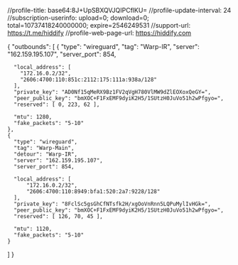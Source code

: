 //profile-title: base64:8J+UpSBXQVJQIPCflKU=
//profile-update-interval: 24
//subscription-userinfo: upload=0; download=0; total=10737418240000000; expire=2546249531
//support-url: https://t.me/hiddify
//profile-web-page-url: https://hiddify.com

{
  "outbounds": 
  [
    {
      "type": "wireguard",
      "tag": "Warp-IR",
      "server": "162.159.195.107",
      "server_port": 854,

      "local_address": [
        "172.16.0.2/32",
        "2606:4700:110:851c:2112:175:111a:938a/128"
      ],
      "private_key": "AD0Nf15qMeRX9Bz1FV2qVgH780VlMW9dZlEOXoxQeGY=",
      "peer_public_key": "bmXOC+F1FxEMF9dyiK2H5/1SUtzH0JuVo51h2wPfgyo=",
      "reserved": [ 0, 223, 62 ],

      "mtu": 1280,
      "fake_packets": "5-10"
    },
    {
      "type": "wireguard",
      "tag": "Warp-Main",
      "detour": "Warp-IR",
      "server": "162.159.195.107",
      "server_port": 854,
      
      "local_address": [
          "172.16.0.2/32",
          "2606:4700:110:8949:bfa1:520:2a7:9228/128"
      ],
      "private_key": "8FclSc5gsGhCfNTsfk2H/xgOoVnRnn5LQPuMylIvHGk=",
      "peer_public_key": "bmXOC+F1FxEMF9dyiK2H5/1SUtzH0JuVo51h2wPfgyo=",
      "reserved": [ 126, 70, 45 ],  

      "mtu": 1120,
      "fake_packets": "5-10"
    }
  ]
}
